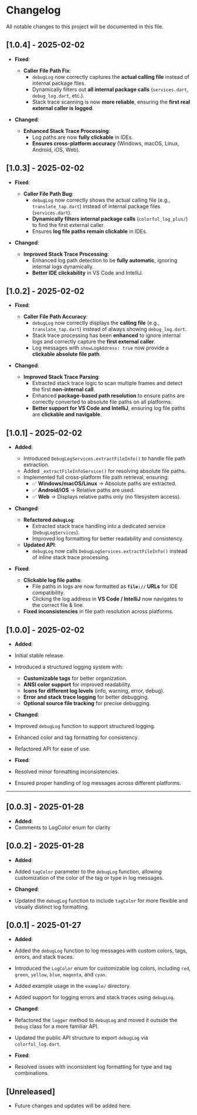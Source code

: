 # Changelog

All notable changes to this project will be documented in this file.

## [1.0.4] - 2025-02-02

- **Fixed**:
  - **Caller File Path Fix**:
    - `debugLog` now correctly captures the **actual calling file** instead of internal package files.
    - Dynamically filters out **all internal package calls** (`services.dart`, `debug_log.dart`, etc.).
    - Stack trace scanning is now **more reliable**, ensuring the **first real external caller is logged**.

- **Changed**:
  - **Enhanced Stack Trace Processing**:
    - Log paths are now **fully clickable** in IDEs.
    - **Ensures cross-platform accuracy** (Windows, macOS, Linux, Android, iOS, Web).

## [1.0.3] - 2025-02-02

- **Fixed**:
  - **Caller File Path Bug**:
    - `debugLog` now correctly shows the actual calling file (e.g., `translate_tap.dart`) instead of internal package files (`services.dart`).
    - **Dynamically filters internal package calls** (`colorful_log_plus/`) to find the first external caller.
    - Ensures **log file paths remain clickable** in IDEs.

- **Changed**:
  - **Improved Stack Trace Processing**:
    - Enhanced log path detection to be **fully automatic**, ignoring internal logs dynamically.
    - **Better IDE clickability** in VS Code and IntelliJ.

## [1.0.2] - 2025-02-02

- **Fixed**:
  - **Caller File Path Accuracy**:
    - `debugLog` now correctly displays the **calling file** (e.g., `translate_tap.dart`) instead of always showing `debug_log.dart`.
    - Stack trace processing has been **enhanced** to ignore internal logs and correctly capture the **first external caller**.
    - Log messages with `showLogAddress: true` now provide a **clickable absolute file path**.

- **Changed**:
  - **Improved Stack Trace Parsing**:
    - Extracted stack trace logic to scan multiple frames and detect the first **non-internal call**.
    - Enhanced **package-based path resolution** to ensure paths are correctly converted to absolute file paths on all platforms.
    - **Better support for VS Code and IntelliJ**, ensuring log file paths are **clickable and navigable**.

## [1.0.1] - 2025-02-02

- **Added**:
  - Introduced `DebugLogServices.extractFileInfo()` to handle file path extraction.
  - Added `_extractFileInfoService()` for resolving absolute file paths.
  - Implemented full cross-platform file path retrieval, ensuring:
    - ✅ **Windows/macOS/Linux** → Absolute paths are extracted.
    - ✅ **Android/iOS** → Relative paths are used.
    - ✅ **Web** → Displays relative paths only (no filesystem access).
  
- **Changed**:
  - **Refactored `debugLog`**:
    - Extracted stack trace handling into a dedicated service (`DebugLogServices`).
    - Improved log formatting for better readability and consistency.
  - **Updated API**:
    - `debugLog` now calls `DebugLogServices.extractFileInfo()` instead of inline stack trace processing.

- **Fixed**:
  - **Clickable log file paths**:
    - File paths in logs are now formatted as **`file://` URLs** for IDE compatibility.
    - Clicking the log address in **VS Code / IntelliJ** now navigates to the correct file & line.
  - **Fixed inconsistencies** in file path resolution across platforms.

## [1.0.0] - 2025-02-02

- **Added**:
- Initial stable release.
- Introduced a structured logging system with:
  - **Customizable tags** for better organization.
  - **ANSI color support** for improved readability.
  - **Icons for different log levels** (info, warning, error, debug).
  - **Error and stack trace logging** for better debugging.
  - **Optional source file tracking** for precise debugging.

- **Changed**:
- Improved `debugLog` function to support structured logging.
- Enhanced color and tag formatting for consistency.
- Refactored API for ease of use.

- **Fixed**:
- Resolved minor formatting inconsistencies.
- Ensured proper handling of log messages across different platforms.

---  

## [0.0.3] - 2025-01-28

- **Added**:
- Comments to LogColor enum for clarity

## [0.0.2] - 2025-01-28

- **Added**:
- Added `tagColor` parameter to the `debugLog` function, allowing customization of the color of the tag or type in log messages.

- **Changed**:

- Updated the `debugLog` function to include `tagColor` for more flexible and visually distinct log formatting.

## [0.0.1] - 2025-01-27

- **Added**:
- Added the `debugLog` function to log messages with custom colors, tags, errors, and stack traces.
- Introduced the `LogColor` enum for customizable log colors, including `red`, `green`, `yellow`, `blue`, `magenta`, and `cyan`.
- Added example usage in the `example/` directory.
- Added support for logging errors and stack traces using `debugLog`.

- **Changed**:
- Refactored the `logger` method to `debugLog` and moved it outside the `Debug` class for a more familiar API.
- Updated the public API structure to export `debugLog` via `colorful_log.dart`.

- **Fixed**:
- Resolved issues with inconsistent log formatting for type and tag combinations.

## [Unreleased]

- Future changes and updates will be added here.
